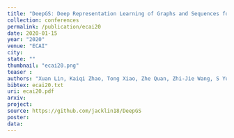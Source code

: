 ```yaml
---
title: "DeepGS: Deep Representation Learning of Graphs and Sequences for Drug-Target Binding Affinity Prediction"
collection: conferences
permalink: /publication/ecai20
date: 2020-01-15
year: "2020"
venue: "ECAI"
city: 
state: ""
thumbnail: "ecai20.png"
teaser : 
authors: "Xuan Lin, Kaiqi Zhao, Tong Xiao, Zhe Quan, Zhi-Jie Wang, S Yu Philip"
bibtex: ecai20.txt
uri: ecai20.pdf
arxiv: 
project: 
source: https://github.com/jacklin18/DeepGS
poster: 
data:
---
```

